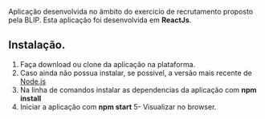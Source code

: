 Aplicação desenvolvida no âmbito do exercicio de recrutamento proposto pela BLIP. Esta aplicação foi desenvolvida em **ReactJs**.  

## Instalação. 

1. Faça download ou clone da aplicação na plataforma. 
2. Caso ainda não possua instalar, se possivel, a versão mais recente de [Node.js](https://nodejs.org/en/)
3. Na linha de comandos instalar as dependencias da aplicação com **npm install**
4. Iniciar a aplicação com **npm start** 
5- Visualizar no browser.
